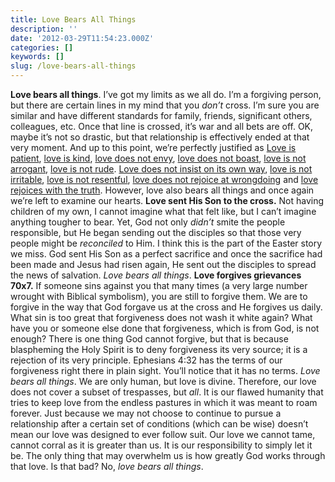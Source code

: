 ```yaml
---
title: Love Bears All Things
description: ''
date: '2012-03-29T11:54:23.000Z'
categories: []
keywords: []
slug: /love-bears-all-things
---
```

**Love bears all things**. I’ve got my limits as we all do. I’m a forgiving person, but there are certain lines in my mind that you _don’t_ cross. I’m sure you are similar and have different standards for family, friends, significant others, colleagues, etc. Once that line is crossed, it’s war and all bets are off. OK, maybe it’s not so drastic, but that relationship is effectively ended at that very moment. And up to this point, we’re perfectly justified as [Love is patient](http://104.193.143.57/~waywar13/ce/2012/01/12/love-is-patient/ "Love Is Patient"), [love is kind](http://104.193.143.57/~waywar13/ce/2012/01/19/love-is-kind/ "Love Is Kind"), [love does not envy](http://104.193.143.57/~waywar13/ce/2012/01/26/love-does-not-envy/ "Love Does Not Envy"), [love does not boast](http://104.193.143.57/~waywar13/ce/2012/02/02/love-does-not-boast/ "Love Does Not Boast"), [love is not arrogant](http://104.193.143.57/~waywar13/ce/2012/02/09/love-is-not-arrogant/ "Love Is Not Arrogant"), [love is not rude](http://104.193.143.57/~waywar13/ce/2012/02/16/love-is-not-rude/ "Love Is Not Rude"). [Love does not insist on its own way](http://104.193.143.57/~waywar13/ce/2012/02/23/love-does-not-insist-on-its-own-way/ "Love Does Not Insist On Its Own Way"), [love is not irritable](http://104.193.143.57/~waywar13/ce/2012/03/01/love-is-not-irritable/ "Love Is Not Irritable"), [love is not resentful](http://104.193.143.57/~waywar13/ce/2012/03/08/love-is-not-resentful/ "Love Is Not Resentful"), [love does not rejoice at wrongdoing](http://104.193.143.57/~waywar13/ce/2012/03/15/love-does-not-rejoice-at-wrongdoing/ "Love Does Not Rejoice At Wrongdoing") and [love rejoices with the truth](http://104.193.143.57/~waywar13/ce/2012/03/22/love-rejoices-with-the-truth/ "Love Rejoices With the Truth"). However, love also bears all things and once again we’re left to examine our hearts.
**Love sent His Son to the cross.** Not having children of my own, I cannot imagine what that felt like, but I can’t imagine anything tougher to bear. Yet, God not only _didn’t_ smite the people responsible, but He began sending out the disciples so that those very people might be _reconciled_ to Him. I think this is the part of the Easter story we miss. God sent His Son as a perfect sacrifice and once the sacrifice had been made and Jesus had risen again, He sent out the disciples to spread the news of salvation. _Love bears all things_.
**Love forgives grievances 70x7.** If someone sins against you that many times (a very large number wrought with Biblical symbolism), you are still to forgive them. We are to forgive in the way that God forgave us at the cross and He forgives us daily. What sin is too great that forgiveness does not wash it white again? What have you or someone else done that forgiveness, which is from God, is not enough? There is one thing God cannot forgive, but that is because blaspheming the Holy Spirit is to deny forgiveness its very source; it is a rejection of its very principle. Ephesians 4:32 has the terms of our forgiveness right there in plain sight. You’ll notice that it has no terms. _Love bears all things_.
We are only human, but love is divine. Therefore, our love does not cover a subset of trespasses, but _all_. It is our flawed humanity that tries to keep love from the endless pastures in which it was meant to roam forever. Just because we may not choose to continue to pursue a relationship after a certain set of conditions (which can be wise) doesn’t mean our love was designed to ever follow suit. Our love we cannot tame, cannot corral as it is greater than us. It is our responsibility to simply let it be. The only thing that may overwhelm us is how greatly God works through that love. Is that bad? No, _love bears all things_.

